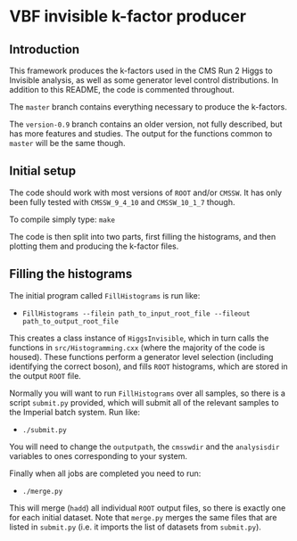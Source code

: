 # VBF invisible k-factor producer

## Introduction

This framework produces the k-factors used in the CMS Run 2 Higgs to Invisible analysis, as well as some generator level control distributions.
In addition to this README, the code is commented throughout.

The `master` branch contains everything necessary to produce the k-factors.

The `version-0.9` branch contains an older version, not fully described, but has more features and studies.
The output for the functions common to `master` will be the same though.

## Initial setup

The code should work with most versions of `ROOT` and/or `CMSSW`. It has only been fully tested with `CMSSW_9_4_10` and `CMSSW_10_1_7` though.

To compile simply type: `make`

The code is then split into two parts, first filling the histograms, and then plotting them and producing the k-factor files.

## Filling the histograms

The initial program called `FillHistograms` is run like:

-  `FillHistograms --filein path_to_input_root_file --fileout path_to_output_root_file`

This creates a class instance of `HiggsInvisible`, which in turn calls the functions in `src/Histogramming.cxx` (where the majority of the code is housed).
These functions perform a generator level selection (including identifying the correct boson), and fills `ROOT` histograms, which are stored in the output `ROOT` file.

Normally you will want to run `FillHistograms` over all samples, so there is a script `submit.py` provided, which will submit all of the relevant samples to the Imperial batch system. Run like:

-  `./submit.py`

You will need to change the `outputpath`, the `cmsswdir` and the `analysisdir` variables to ones corresponding to your system.

Finally when all jobs are completed you need to run:

-  `./merge.py`

This will merge (`hadd`) all individual `ROOT` output files, so there is exactly one for each initial dataset. Note that `merge.py` merges the same files that are listed in `submit.py` (i.e. it imports the list of datasets from `submit.py`).


